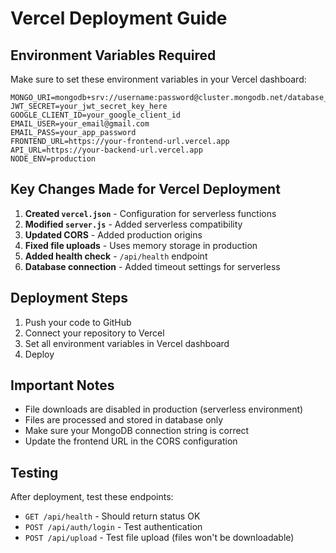 # Vercel Deployment Guide

## Environment Variables Required

Make sure to set these environment variables in your Vercel dashboard:

```
MONGO_URI=mongodb+srv://username:password@cluster.mongodb.net/database_name
JWT_SECRET=your_jwt_secret_key_here
GOOGLE_CLIENT_ID=your_google_client_id
EMAIL_USER=your_email@gmail.com
EMAIL_PASS=your_app_password
FRONTEND_URL=https://your-frontend-url.vercel.app
API_URL=https://your-backend-url.vercel.app
NODE_ENV=production
```

## Key Changes Made for Vercel Deployment

1. **Created `vercel.json`** - Configuration for serverless functions
2. **Modified `server.js`** - Added serverless compatibility
3. **Updated CORS** - Added production origins
4. **Fixed file uploads** - Uses memory storage in production
5. **Added health check** - `/api/health` endpoint
6. **Database connection** - Added timeout settings for serverless

## Deployment Steps

1. Push your code to GitHub
2. Connect your repository to Vercel
3. Set all environment variables in Vercel dashboard
4. Deploy

## Important Notes

- File downloads are disabled in production (serverless environment)
- Files are processed and stored in database only
- Make sure your MongoDB connection string is correct
- Update the frontend URL in the CORS configuration

## Testing

After deployment, test these endpoints:
- `GET /api/health` - Should return status OK
- `POST /api/auth/login` - Test authentication
- `POST /api/upload` - Test file upload (files won't be downloadable)
